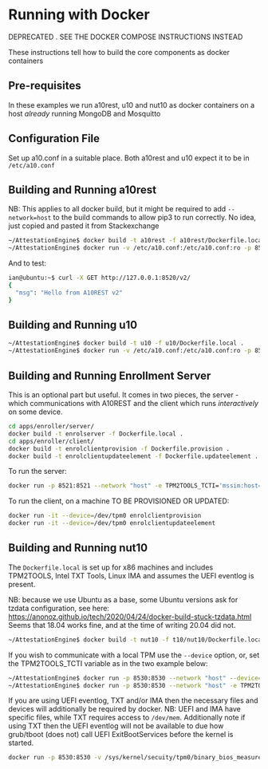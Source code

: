# Running with Docker

DEPRECATED . SEE THE DOCKER COMPOSE INSTRUCTIONS INSTEAD

These instructions tell how to build the core components as docker containers

## Pre-requisites

In these examples we run a10rest, u10 and nut10 as docker containers on a host *already* running MongoDB and Mosquitto


## Configuration File

Set up a10.conf in a suitable place. Both a10rest and u10 expect it to be in `/etc/a10.conf`

## Building and Running a10rest

NB: This applies to all docker build, but it might be required to add `--network=host` to the build commands to allow pip3 to run correctly. No idea, just copied and pasted it from Stackexchange

```bash
~/AttestationEngine$ docker build -t a10rest -f a10rest/Dockerfile.local .
~/AttestationEngine$ docker run -v /etc/a10.conf:/etc/a10.conf:ro -p 8520:8520 --network="host" a10rest
```

And to test:

```bash
ian@ubuntu:~$ curl -X GET http://127.0.0.1:8520/v2/
{
  "msg": "Hello from A10REST v2"
}
```


## Building and Running u10

```bash
~/AttestationEngine$ docker build -t u10 -f u10/Dockerfile.local .
~/AttestationEngine$ docker run -v /etc/a10.conf:/etc/a10.conf:ro -p 8540:8540 --network="host" u10
```

## Building and Running Enrollment Server

This is an optional part but useful. It comes in two pieces, the server - which communications with A10REST and the client which runs *interactively* on some device.

```bash
cd apps/enroller/server/
docker build -t enrolserver -f Dockerfile.local .
cd apps/enroller/client/
docker build -t enrolclientprovision -f Dockerfile.provision .
docker build -t enrolclientupdateelement -f Dockerfile.updateelement .
```

To run the server:

```bash
docker run -p 8521:8521 --network "host" -e TPM2TOOLS_TCTI='mssim:host=localhost,port=2321' enrolserver http://127.0.0.1:8520
```

To run the client, on a machine TO BE PROVISIONED OR UPDATED:

```bash
docker run -it --device=/dev/tpm0 enrolclientprovision
docker run -it --device=/dev/tpm0 enrolclientupdateelement
```


## Building and Running nut10

The `Dockerfile.local` is set up for x86 machines and includes TPM2TOOLS, Intel TXT Tools, Linux IMA and assumes the UEFI eventlog is present.

NB: because we use Ubuntu as a base, some Ubuntu versions ask for tzdata configuration, see here: https://anonoz.github.io/tech/2020/04/24/docker-build-stuck-tzdata.html  Seems that 18.04 works fine, and at the time of writing 20.04 did not.

```bash
~/AttestationEngine$ docker build -t nut10 -f t10/nut10/Dockerfile.local .
```

If you wish to communicate with a local TPM use the `--device` option, or, set the TPM2TOOLS_TCTI variable as in the two example below:

```bash
~/AttestationEngine$ docker run -p 8530:8530 --network "host" --device=/dev/tpm0 nut10
~/AttestationEngine$ docker run -p 8530:8530 --network "host" -e TPM2TOOLS_TCTI='mssim:host=localhost,port=2321' nut10
```

If you are using UEFI eventlog, TXT and/or IMA then the necessary files and devices will additionally be required by docker. NB: UEFI and IMA have specific files, while TXT requires access to `/dev/mem`. Additionally note if using TXT then the UEFI eventlog will not be available to due how grub/tboot (does not) call UEFI ExitBootServices before the kernel is started.

```bash
docker run -p 8530:8530 -v /sys/kernel/secuity/tpm0/binary_bios_measurements:/sys/kernel/secuity/tpm0/binary_bios_measurements:ro -v /sys/kernel/security/ima/ascii_runtime_measurements:/sys/kernel/security/ima/ascii_runtime_measurements:ro --device=/dev/mem --network "host" --device=/dev/tpm0 nut10
```